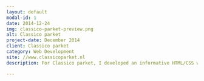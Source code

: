 ```yaml
---
layout: default
modal-id: 1
date: 2014-12-24
img: classico-parket-preview.png
alt: Classico parket
project-date: December 2014
client: Classico parket
category: Web Development
site: //www.classicoparket.nl
description: For Classico parket, I developed an informative HTML/CSS website for their parquet floor service. The site gives an impression of the work they do and gives the users an option to come in contact with Classico parket.

---
```

